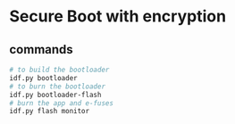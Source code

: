 # Secure Boot with encryption

## commands

```bash
# to build the bootloader
idf.py bootloader
# to burn the bootloader
idf.py bootloader-flash
# burn the app and e-fuses
idf.py flash monitor
```
